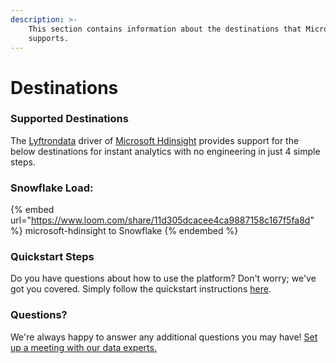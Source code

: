 ```yaml
---
description: >-
    This section contains information about the destinations that Microsoft Hdinsight
    supports.
---
```


# Destinations

### Supported Destinations

The [Lyftrondata](https://www.lyftrondata.com/) driver of [Microsoft Hdinsight](https://www.lyftrondata.com/integration/microsoft-hdinsight/) provides support for the below destinations for instant analytics with no engineering in just 4 simple steps.

### Snowflake Load:

{% embed url="https://www.loom.com/share/11d305dcacee4ca9887158c167f5fa8d" %}
microsoft-hdinsight to Snowflake
{% endembed %}

### Quickstart Steps

Do you have questions about how to use the platform? Don't worry; we've got you covered. Simply follow the quickstart instructions [here](../../../quickstart-steps.md).

### Questions? <a href="#questions" id="questions"></a>

We're always happy to answer any additional questions you may have! [Set up a meeting with our data experts.](https://www.lyftrondata.com/book-a-meeting/)
